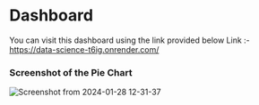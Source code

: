 # Dashboard 

You can visit this dashboard using the link provided below
Link :- https://data-science-t6ig.onrender.com/

### Screenshot of the Pie Chart
![Screenshot from 2024-01-28 12-31-37](https://github.com/rajanjha9235/dashboard/assets/138964806/2b3f3eee-a556-4777-94a2-45033ea7ef53)

